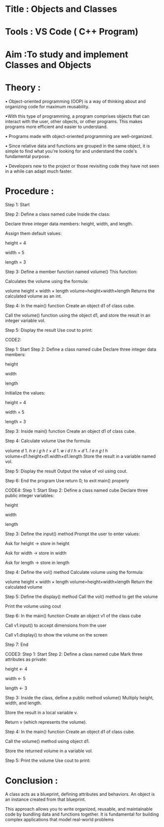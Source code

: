 # Title : Objects and Classes

# Tools : VS Code ( C++ Program)

# Aim :To study and implement Classes and Objects 

# Theory :
•	Object-oriented programming (OOP) is a way of thinking about and organizing code for maximum reusability. 

•With this type of programming, a program comprises objects that can interact with the user, other objects, or other programs. 
This makes programs more efficient and easier to understand.

•	Programs made with object-oriented programming are well-organized. 

•	Since relative data and functions are grouped in the same object, it is simple to find what you're looking for and understand the code's fundamental purpose. 

•	Developers new to the project or those revisiting code they have not seen in a while can adapt much faster. 

# Procedure :
Step 1: Start

Step 2: Define a class named cube Inside the class:

Declare three integer data members: height, width, and length.

Assign them default values:

height = 4

width = 5

length = 3

Step 3: Define a member function named volume() This function:

Calculates the volume using the formula:

volume
height × width × length volume=height×width×length Returns the calculated volume as an int.

Step 4: In the main() function Create an object d1 of class cube.

Call the volume() function using the object d1, and store the result in an integer variable vol.

Step 5: Display the result Use cout to print:

CODE2:

Step 1: Start Step 2: Define a class named cube Declare three integer data members:

height

width

length

Initialize the values:

height = 4

width = 5

length = 3

Step 3: Inside main() function Create an object d1 of class cube.

Step 4: Calculate volume Use the formula:

volume
𝑑 1. ℎ 𝑒 𝑖 𝑔 ℎ 𝑡 × 𝑑 1. 𝑤 𝑖 𝑑 𝑡 ℎ × 𝑑 1. 𝑙 𝑒 𝑛 𝑔 𝑡 ℎ volume=d1.height×d1.width×d1.length Store the result in a variable named vol.

Step 5: Display the result Output the value of vol using cout.

Step 6: End the program Use return 0; to exit main() properly

CODE4: Step 1: Start Step 2: Define a class named cube Declare three public integer variables:

height

width

length

Step 3: Define the input() method Prompt the user to enter values:

Ask for height → store in height

Ask for width → store in width

Ask for length → store in length

Step 4: Define the vol() method Calculate volume using the formula:

volume
height × width × length volume=height×width×length Return the calculated volume

Step 5: Define the display() method Call the vol() method to get the volume

Print the volume using cout

Step 6: In the main() function Create an object v1 of the class cube

Call v1.input() to accept dimensions from the user

Call v1.display() to show the volume on the screen

Step 7: End

CODE3: Step 1: Start Step 2: Define a class named cube Mark three attributes as private:

height ← 4

width ← 5

length ← 3

Step 3: Inside the class, define a public method volume() Multiply height, width, and length.

Store the result in a local variable v.

Return v (which represents the volume).

Step 4: In the main() function Create an object d1 of class cube.

Call the volume() method using object d1.

Store the returned volume in a variable vol.

Step 5: Print the volume Use cout to print:

# Conclusion :
A class acts as a blueprint, defining attributes and behaviors. An object is an instance created from that blueprint.

This approach allows you to write organized, reusable, and maintainable code by bundling data and functions together. It is fundamental for building complex applications that model real-world problems
